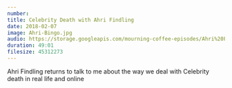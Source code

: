 ```yaml
---
number: 
title: Celebrity Death with Ahri Findling 
date: 2018-02-07
image: Ahri-Bingo.jpg
audio: https://storage.googleapis.com/mourning-coffee-episodes/Ahri%20Findling%20Celeb%20Death%20Release.mp3
duration: 49:01
filesize: 45312273
---
```


Ahri Findling returns to talk to me about the way we deal with Celebrity death in real life and online
